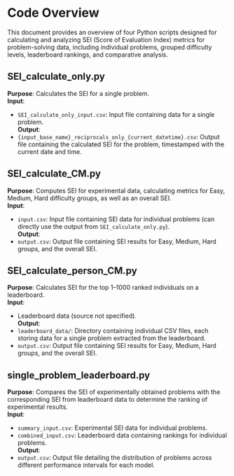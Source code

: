 # Code Overview

This document provides an overview of four Python scripts designed for calculating and analyzing SEI (Score of Evaluation Index) metrics for problem-solving data, including individual problems, grouped difficulty levels, leaderboard rankings, and comparative analysis.

## SEI_calculate_only.py
**Purpose**: Calculates the SEI for a single problem.  
**Input**:  
- `SEI_calculate_only_input.csv`: Input file containing data for a single problem.  
**Output**:  
- `{input_base_name}_reciprocals_only_{current_datetime}.csv`: Output file containing the calculated SEI for the problem, timestamped with the current date and time.

## SEI_calculate_CM.py
**Purpose**: Computes SEI for experimental data, calculating metrics for Easy, Medium, Hard difficulty groups, as well as an overall SEI.  
**Input**:  
- `input.csv`: Input file containing SEI data for individual problems (can directly use the output from `SEI_calculate_only.py`).  
**Output**:  
- `output.csv`: Output file containing SEI results for Easy, Medium, Hard groups, and the overall SEI.

## SEI_calculate_person_CM.py
**Purpose**: Calculates SEI for the top 1–1000 ranked individuals on a leaderboard.  
**Input**:  
- Leaderboard data (source not specified).  
**Output**:  
- `leaderboard_data/`: Directory containing individual CSV files, each storing data for a single problem extracted from the leaderboard.  
- `output.csv`: Output file containing SEI results for Easy, Medium, Hard groups, and the overall SEI.

## single_problem_leaderboard.py
**Purpose**: Compares the SEI of experimentally obtained problems with the corresponding SEI from leaderboard data to determine the ranking of experimental results.  
**Input**:  
- `summary_input.csv`: Experimental SEI data for individual problems.  
- `combined_input.csv`: Leaderboard data containing rankings for individual problems.  
**Output**:  
- `output.csv`: Output file detailing the distribution of problems across different performance intervals for each model.